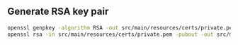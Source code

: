 

## Generate RSA key pair
```bash
openssl genpkey -algorithm RSA -out src/main/resources/certs/private.pem -pkeyopt rsa_keygen_bits:2048
openssl rsa -in src/main/resources/certs/private.pem -pubout -out src/main/resources/certs/public.pem
```